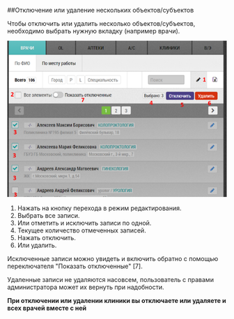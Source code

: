 ##Отключение или удаление нескольких объектов/субъектов

Чтобы отключить или удалить несколько объектов/субъектов, 
необходимо выбрать нужную вкладку (например врачи).

![](../images/rep-planning-central-block-edit-multi.png)

1. Нажать на кнопку перехода в режим редактирования.
2. Выбрать все записи.
3. Или отметить и исключить записи по одной.
4. Текущее количество отмеченных записей.
5. Нажать отключить.
6. Или удалить.

Исключенные записи можно увидеть и включить обратно с помощью переключателя 
"Показать отключенные" [7].

Удаленные записи не удаляются насовсем, пользователь с правами администратора 
может их вернуть при надобности.


**При отключении или удалении клиники вы отключаете или удаляете и всех врачей вместе с ней**
